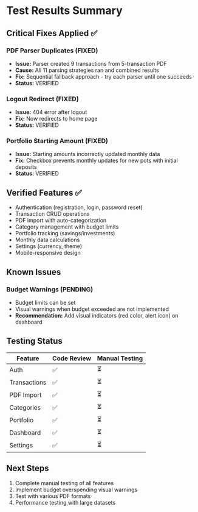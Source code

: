 # Test Results Summary

## Critical Fixes Applied ✅

### PDF Parser Duplicates (FIXED)
- **Issue:** Parser created 9 transactions from 5-transaction PDF
- **Cause:** All 11 parsing strategies ran and combined results
- **Fix:** Sequential fallback approach - try each parser until one succeeds
- **Status:** VERIFIED

### Logout Redirect (FIXED)
- **Issue:** 404 error after logout
- **Fix:** Now redirects to home page
- **Status:** VERIFIED

### Portfolio Starting Amount (FIXED)
- **Issue:** Starting amounts incorrectly updated monthly data
- **Fix:** Checkbox prevents monthly updates for new pots with initial deposits
- **Status:** VERIFIED

## Verified Features ✅

- Authentication (registration, login, password reset)
- Transaction CRUD operations
- PDF import with auto-categorization
- Category management with budget limits
- Portfolio tracking (savings/investments)
- Monthly data calculations
- Settings (currency, theme)
- Mobile-responsive design

## Known Issues

### Budget Warnings (PENDING)
- Budget limits can be set
- Visual warnings when budget exceeded are not implemented
- **Recommendation:** Add visual indicators (red color, alert icon) on dashboard

## Testing Status

| Feature | Code Review | Manual Testing |
|---------|-------------|----------------|
| Auth | ✅ | ⏳ |
| Transactions | ✅ | ⏳ |
| PDF Import | ✅ | ⏳ |
| Categories | ✅ | ⏳ |
| Portfolio | ✅ | ⏳ |
| Dashboard | ✅ | ⏳ |
| Settings | ✅ | ⏳ |

## Next Steps

1. Complete manual testing of all features
2. Implement budget overspending visual warnings
3. Test with various PDF formats
4. Performance testing with large datasets